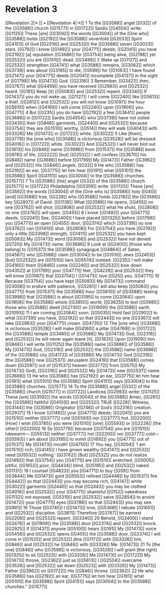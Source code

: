 # Revelation 3
[[Revelation 2|←]] • [[Revelation 4|→]]
1 To the [[G3588]] angel [[G32]] of the [[G3588]] church [[G1577]] in [[G1722]] Sardis [[G4554]] write: [[G1125]] These [are] [[G3592]] the words [[G3004]] of the [One who] [[G3588]] holds [[G2192]] the [[G3588]] sevenfold [[G2033]] Spirit [[G4151]] of God [[G2316]] and [[G2532]] the [[G3588]] seven [[G2033]] stars. [[G792]] I know [[G1492]] your [[G4771]] deeds; [[G2041]] you have [[G2192]] [a] reputation [[G3686]] for [[G3754]] being alive, [[G2198]] yet [[G2532]] you are [[G1510]] dead. [[G3498]] 
2 Wake up [[G1127]] and [[G2532]] strengthen [[G4741]] what [[G3588]] remains, [[G3062]] which [[G3739]] was about [[G3195]] to die; [[G599]] for [[G1063]] I have found [[G2147]] your [[G4771]] deeds [[G2041]] incomplete [[G4137]] in the sight of [[G1799]] My [[G1473]] God. [[G2316]] 
3 Remember, [[G3421]] then, [[G3767]] what [[G4459]] you have received [[G2983]] and [[G2532]] heard. [[G191]] Keep [it] [[G5083]] and [[G2532]] repent. [[G3340]] If [[G1437]] you do not wake up, [[G1127]] I will come [[G2240]] like [[G5613]] a thief, [[G2812]] and [[G2532]] you will not know [[G1097]] the hour [[G5610]] when [[G4169]] I will come [[G2240]] upon [[G1909]] you. [[G4771]] 
4 But [[G235]] you do have [[G2192]] a few [[G3641]] people [[G3686]] in [[G1722]] Sardis [[G4554]] who [[G3739]] have not soiled [[G3435]] their [[G846]] garments, [[G2440]] and [[G2532]] because [[G3754]] they are [[G1510]] worthy, [[G514]] they will walk [[G4043]] with [[G3326]] Me [[G1473]] in [[G1722]] white. [[G3022]] 
5 Like [them], [[G3779]] the [one who] [[G3588]] is victorious [[G3528]] will be dressed [[G4016]] in [[G1722]] white. [[G3022]] And [[G2532]] I will never blot out [[G1813]] his [[G846]] name [[G3686]] from [[G1537]] the [[G3588]] book [[G976]] of life, [[G2222]] [but] [[G2532]] I will confess [[G3670]] his [[G846]] name [[G3686]] before [[G1799]] My [[G1473]] Father [[G3962]] and [[G2532]] His [[G846]] angels. [[G32]] 
6 He who [[G3588]] has [[G2192]] an ear, [[G3775]] let him hear [[G191]] what [[G5101]] the [[G3588]] Spirit [[G4151]] says [[G3004]] to the [[G3588]] churches. [[G1577]] 
7 To [[G3588]] [the] angel [[G32]] of the [[G3588]] church [[G1577]] in [[G1722]] Philadelphia [[G5359]] write: [[G1125]] These [are] [[G3592]] the words [[G3004]] of the [One who is] [[G3588]] holy [[G40]] [and] [[G3588]] true, [[G228]] who [[G3588]] holds [[G2192]] the [[G3588]] key [[G2807]] of David. [[G1138]] What [[G3588]] He opens, [[G455]] no one [[G3762]] will shut; [[G2808]] and [[G2532]] what He shuts, [[G2808]] no one [[G3762]] will open. [[G455]] 
8 I know [[G1492]] your [[G4771]] deeds. [[G2041]] See, [[G2400]] I have placed [[G1325]] before [[G1799]] you [[G4771]] an open [[G455]] door, [[G2374]] which [[G3739]] no one [[G3762]] can [[G1410]] shut. [[G2808]] For [[G3754]] you have [[G2192]] only a little [[G3398]] strength, [[G1411]] yet [[G2532]] you have kept [[G5083]] My [[G1473]] word [[G3056]] and [[G2532]] have not denied [[G720]] My [[G1473]] name. [[G3686]] 
9 Look at [[G2400]] [those who belong] to [[G1537]] the [[G3588]] synagogue [[G4864]] of Satan, [[G4567]] who [[G3588]] claim [[G3004]] to be [[G1510]] Jews [[G2453]] [but] [[G2532]] are [[G1510]] liars [[G5574]] instead. [[G235]] I will make [[G4160]] them [[G846]] come [[G2240]] and [[G2532]] bow down [[G4352]] at [[G1799]] your [[G4771]] feet, [[G4228]] and [[G2532]] they will know [[G1097]] that [[G3754]] I [[G1473]] love [[G25]] you. [[G4771]] 
10 Because [[G3754]] you have kept [[G5083]] My [[G1473]] command [[G3056]] to endure with patience, [[G5281]] I will also keep [[G5083]] you [[G4771]] from [[G1537]] the [[G3588]] hour [[G5610]] of [[G3588]] testing [[G3986]] that [[G3588]] is about [[G3195]] to come [[G2064]] upon [[G1909]] the [[G3588]] whole [[G3650]] world, [[G3625]] to test [[G3985]] those who [[G3588]] dwell [[G2730]] on [[G1909]] the [[G3588]] earth. [[G1093]] 
11 I am coming [[G2064]] soon. [[G5035]] Hold fast [[G2902]] to what [[G3739]] you have, [[G2192]] so that [[G2443]] no one [[G3367]] will take [[G2983]] your [[G4771]] crown. [[G4735]] 
12 The [one who] [[G3588]] is victorious [[G3528]] I will make [[G4160]] a pillar [[G4769]] in [[G1722]] the [[G3588]] temple [[G3485]] of [[G3588]] My [[G1473]] God, [[G2316]] and [[G2532]] he will never again leave [it]. [[G1831]] Upon [[G1909]] him [[G846]] I will write [[G1125]] the [[G3588]] name [[G3686]] of [[G3588]] My [[G1473]] God, [[G2316]] and [[G2532]] the [[G3588]] name [[G3686]] of the [[G3588]] city [[G4172]] of [[G3588]] My [[G1473]] God [[G2316]] (the [[G3588]] new [[G2537]] Jerusalem [[G2419]] that [[G3588]] comes down [[G2597]] out of [[G1537]] heaven [[G3772]] from [[G575]] My [[G1473]] God), [[G2316]] and [[G2532]] My [[G1473]] new [[G2537]] name. [[G3686]] 
13 He who [[G3588]] has [[G2192]] an ear, [[G3775]] let him hear [[G191]] what [[G5101]] the [[G3588]] Spirit [[G4151]] says [[G3004]] to the [[G3588]] churches. [[G1577]] 
14 To the [[G3588]] angel [[G32]] of the [[G3588]] church [[G1577]] in [[G1722]] Laodicea [[G2993]] write: [[G1125]] These [are] [[G3592]] the words [[G3004]] of the [[G3588]] Amen, [[G281]] the [[G3588]] faithful [[G4103]] and [[G2532]] TRUE [[G228]] Witness, [[G3144]] the [[G3588]] Originator [[G746]] of God’s [[G2316]] creation. [[G2937]] 
15 I know [[G1492]] your [[G4771]] deeds; [[G2041]] you are [[G1510]] neither [[G3777]] cold [[G5593]] nor [[G3777]] hot. [[G2200]] [How] I wish [[G3785]] you were [[G1510]] [one] [[G5593]] or [[G2228]] [the other]! [[G2200]] 
16 So [[G3779]] because [[G3754]] you are [[G1510]] lukewarm— [[G5513]] neither [[G3777]] hot [[G2200]] nor [[G3777]] cold— [[G5593]] I am about [[G3195]] to vomit [[G1692]] you [[G4771]] out of [[G1537]] My [[G1473]] mouth! [[G4750]] 
17 You say, [[G3004]] ‘I am [[G1510]] rich; [[G4145]] I have grown wealthy [[G4147]] and [[G2532]] need [[G5532]] nothing.’ [[G3762]] [But] [[G2532]] you do not realize [[G1492]] that [[G3754]] you [[G4771]] are [[G1510]] wretched, [[G5005]] pitiful, [[G1652]] poor, [[G4434]] blind, [[G5185]] and [[G2532]] naked. [[G1131]] 
18 I counsel [[G4823]] you [[G4771]] to buy [[G59]] from [[G3844]] Me [[G1473]] gold [[G5553]] refined [[G4448]] by [[G1537]] fire [[G4442]] so that [[G2443]] you may become rich, [[G4147]] white [[G3022]] garments [[G2440]] so that [[G2443]] you may be clothed [[G4016]] and [[G2532]] your [[G4771]] shameful [[G152]] nakedness [[G1132]] not exposed, [[G5319]] and [[G2532]] salve [[G2854]] to anoint [[G1472]] your [[G4771]] eyes [[G3788]] so that [[G2443]] you may see. [[G991]] 
19 Those [[G3745]] I [[G1473]] love, [[G5368]] I rebuke [[G1651]] and [[G2532]] discipline. [[G3811]] Therefore [[G3767]] be earnest [[G2206]] and [[G2532]] repent. [[G3340]] 
20 Behold, [[G2400]] I stand [[G2476]] at [[G1909]] the [[G3588]] door [[G2374]] and [[G2532]] knock. [[G2925]] If [[G1437]] anyone [[G5100]] hears [[G191]] My [[G1473]] voice [[G5456]] and [[G2532]] opens [[G455]] the [[G3588]] door, [[G2374]] I will come in [[G1525]] and [[G2532]] dine [[G1172]] with [[G3326]] him, [[G846]] and [[G2532]] he [[G846]] with [[G3326]] Me. [[G1473]] 
21 To [the one] [[G846]] who [[G3588]] is victorious, [[G3528]] I will grant [the right] [[G1325]] to sit [[G2523]] with [[G3326]] Me [[G1473]] on [[G1722]] My [[G1473]] throne, [[G2362]] just as [[G5613]] I [[G2504]] overcame [[G3528]] and [[G2532]] sat down [[G2523]] with [[G3326]] My [[G1473]] Father [[G3962]] on [[G1722]] His [[G846]] throne. [[G2362]] 
22 He who [[G3588]] has [[G2192]] an ear, [[G3775]] let him hear [[G191]] what [[G5101]] the [[G3588]] Spirit [[G4151]] says [[G3004]] to the [[G3588]] churches.” [[G1577]] 
